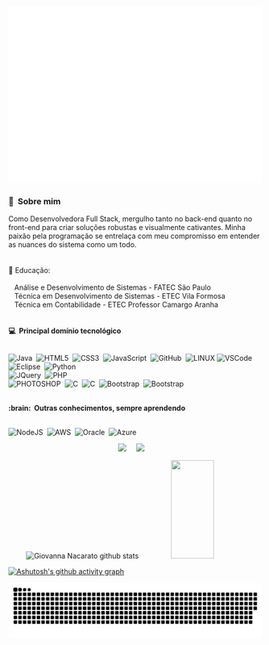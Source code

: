 <img src="images/svg/header_pt.svg" style="padding-top:45px;height:350px"></img>

### :space_invader: &nbsp;Sobre mim

Como Desenvolvedora Full Stack, mergulho tanto no back-end quanto no front-end para criar soluções robustas e visualmente cativantes. Minha paixão pela programação se entrelaça com meu compromisso em entender as nuances do sistema como um todo.
<br><br><br>
📘 Educação:<br><br>
&nbsp;&nbsp;&nbsp;Análise e Desenvolvimento de Sistemas - FATEC São Paulo <br>
&nbsp;&nbsp;&nbsp;Técnica em Desenvolvimento de Sistemas - ETEC Vila Formosa<br>
&nbsp;&nbsp;&nbsp;Técnica em Contabilidade - ETEC Professor Camargo Aranha
<br><br><br>
<b>:computer: &nbsp;Principal domínio tecnológico</b></summary>
  <br/>  <br/>

![Java](https://img.shields.io/badge/JAVA-007396.svg?&style=flat&logo=java&logoColor=white)&nbsp;
![HTML5](https://img.shields.io/badge/HTML5-E34F26.svg?&style=flat&logo=html5&logoColor=white)&nbsp;
![CSS3](https://img.shields.io/badge/CSS3-%231572B6.svg?&style=flat&logo=css3&logoColor=white)&nbsp;
![JavaScript](https://img.shields.io/badge/JAVASCRIPT-323330.svg?&style=flat&logo=javascript&logoColor=%23F7DF1E)&nbsp;
![GitHub](https://img.shields.io/badge/GITHUB-%23121011.svg?&style=flat&logo=github&logoColor=white)&nbsp;
![LINUX](https://img.shields.io/badge/LINUX-FCC624?style=flat-square&logo=linux&logoColor=black)
![VSCode](https://img.shields.io/badge/VSCODE-007ACC.svg?&style=flat&logo=visual-studio-code)&nbsp;
![Eclipse](https://img.shields.io/badge/ECLIPSE-2C2255.svg?&style=flat&logo=eclipse)&nbsp;
![Python](https://img.shields.io/badge/PYTHON-3776AB.svg?&style=flat&logo=python&logoColor=white)&nbsp;\
![JQuery](https://img.shields.io/badge/JQUERY-0769AD.svg?&style=flat&logo=jquery&logoColor=white)&nbsp;
![PHP](https://img.shields.io/badge/PHP-777BB4.svg?&style=flat&logo=php&logoColor=white)&nbsp;\
![PHOTOSHOP](https://img.shields.io/badge/PHOTOSHOP-31A8FF.svg?&style=flat&logo=adobe-photoshop&logoColor=white)&nbsp;
![C](https://img.shields.io/badge/C%23-239120?style=for-the-badge&logo=c-sharp&logoColor=white)&nbsp;
![C](https://img.shields.io/badge/C-00599C?style=for-the-badge&logo=c&logoColor=white)&nbsp;
![Bootstrap](https://img.shields.io/badge/Bootstrap-563D7C?style=for-the-badge&logo=bootstrap&logoColor=white)&nbsp;
![Bootstrap](https://img.shields.io/badge/MySQL-00000F?style=for-the-badge&logo=mysql&logoColor=white)&nbsp;

  <br/>
  <b>:brain: &nbsp;Outras conhecimentos, sempre aprendendo</b>
   <br/>  <br/>

![NodeJS](https://img.shields.io/badge/NODEJS-339933.svg?&style=flat&logo=node.js&logoColor=white)&nbsp;
![AWS](https://img.shields.io/badge/AMAZON%20AWS-232F3E.svg?&style=flat&logo=amazon-aws&logoColor=white)&nbsp;
![Oracle](https://img.shields.io/badge/ORACLE-F80000.svg?&style=flat&logo=oracle&logoColor=white)&nbsp;
![Azure](https://img.shields.io/badge/Microsoft_Azure-0089D6?style=for-the-badge&logo=microsoft-azure&logoColor=white)&nbsp;


<p align="center">
  <a href="mailto:giovannanacarato0@gmail.com?subject=Olá%20Bruno%20Tacca"><img src="https://img.shields.io/badge/gmail-%23D14836.svg?&style=for-the-badge&logo=gmail&logoColor=white" /></a>&nbsp;&nbsp;&nbsp;&nbsp;
  <a href="https://www.linkedin.com/in/brunotacca/"><img src="https://img.shields.io/badge/linkedin-%230077B5.svg?&style=for-the-badge&logo=linkedin&logoColor=white" /></a>&nbsp;&nbsp;&nbsp;&nbsp;
</p>


<div align="center">  
  <img width="49%" height="195px" src="https://github-readme-stats.vercel.app/api?username=gihnacarato&show_icons=true&count_private=true&hide_border=true&title_color=722ACA&icon_color=722ACA&text_color=c9d1d9&bg_color=0d1117" alt="Giovanna Nacarato github stats" /> 
  <img width="41%" height="195px" src="https://github-readme-stats.vercel.app/api/top-langs/?username=gihnacarato&layout=compact&hide_border=true&title_color=722ACA&text_color=c9d1d9&bg_color=0d1117" />
</div>

[![Ashutosh's github activity graph](https://github-readme-activity-graph.vercel.app/graph?username=gihnacarato&bg_color=030005&color=7b68ee&line=722aca&point=ffffff&area=true&hide_border=true)](https://github.com/ashutosh00710/github-readme-activity-graph)

![Snake animation](https://github.com/gihnacarato/gihnacarato/blob/main/github-contribution-grid-snake.svg)


